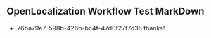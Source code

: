 ## OpenLocalization Workflow Test MarkDown
* 76ba79e7-598b-426b-bc4f-47d0f27f7d35 thanks!

<!--HONumber=Jul16_HO2-->


